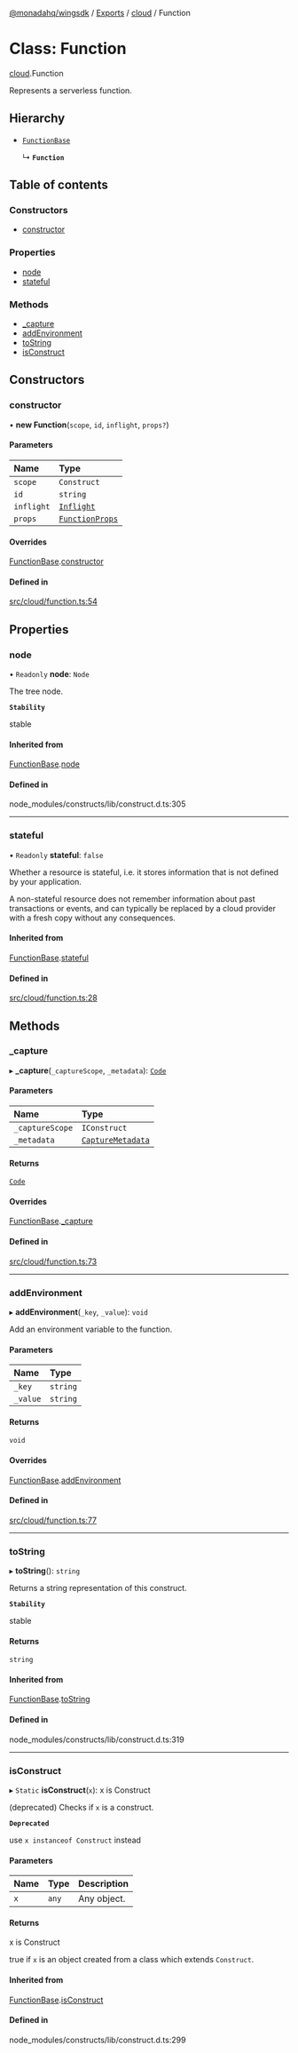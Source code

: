[@monadahq/wingsdk](../README.md) / [Exports](../modules.md) / [cloud](../modules/cloud.md) / Function

# Class: Function

[cloud](../modules/cloud.md).Function

Represents a serverless function.

## Hierarchy

- [`FunctionBase`](cloud.FunctionBase.md)

  ↳ **`Function`**

## Table of contents

### Constructors

- [constructor](cloud.Function.md#constructor)

### Properties

- [node](cloud.Function.md#node)
- [stateful](cloud.Function.md#stateful)

### Methods

- [\_capture](cloud.Function.md#_capture)
- [addEnvironment](cloud.Function.md#addenvironment)
- [toString](cloud.Function.md#tostring)
- [isConstruct](cloud.Function.md#isconstruct)

## Constructors

### constructor

• **new Function**(`scope`, `id`, `inflight`, `props?`)

#### Parameters

| Name | Type |
| :------ | :------ |
| `scope` | `Construct` |
| `id` | `string` |
| `inflight` | [`Inflight`](core.Inflight.md) |
| `props` | [`FunctionProps`](../interfaces/cloud.FunctionProps.md) |

#### Overrides

[FunctionBase](cloud.FunctionBase.md).[constructor](cloud.FunctionBase.md#constructor)

#### Defined in

[src/cloud/function.ts:54](https://github.com/monadahq/winglang/blob/main/libs/wingsdk/src/cloud/function.ts#L54)

## Properties

### node

• `Readonly` **node**: `Node`

The tree node.

**`Stability`**

stable

#### Inherited from

[FunctionBase](cloud.FunctionBase.md).[node](cloud.FunctionBase.md#node)

#### Defined in

node_modules/constructs/lib/construct.d.ts:305

___

### stateful

• `Readonly` **stateful**: ``false``

Whether a resource is stateful, i.e. it stores information that is not
defined by your application.

A non-stateful resource does not remember information about past
transactions or events, and can typically be replaced by a cloud provider
with a fresh copy without any consequences.

#### Inherited from

[FunctionBase](cloud.FunctionBase.md).[stateful](cloud.FunctionBase.md#stateful)

#### Defined in

[src/cloud/function.ts:28](https://github.com/monadahq/winglang/blob/main/libs/wingsdk/src/cloud/function.ts#L28)

## Methods

### \_capture

▸ **_capture**(`_captureScope`, `_metadata`): [`Code`](core.Code.md)

#### Parameters

| Name | Type |
| :------ | :------ |
| `_captureScope` | `IConstruct` |
| `_metadata` | [`CaptureMetadata`](../interfaces/core.CaptureMetadata.md) |

#### Returns

[`Code`](core.Code.md)

#### Overrides

[FunctionBase](cloud.FunctionBase.md).[_capture](cloud.FunctionBase.md#_capture)

#### Defined in

[src/cloud/function.ts:73](https://github.com/monadahq/winglang/blob/main/libs/wingsdk/src/cloud/function.ts#L73)

___

### addEnvironment

▸ **addEnvironment**(`_key`, `_value`): `void`

Add an environment variable to the function.

#### Parameters

| Name | Type |
| :------ | :------ |
| `_key` | `string` |
| `_value` | `string` |

#### Returns

`void`

#### Overrides

[FunctionBase](cloud.FunctionBase.md).[addEnvironment](cloud.FunctionBase.md#addenvironment)

#### Defined in

[src/cloud/function.ts:77](https://github.com/monadahq/winglang/blob/main/libs/wingsdk/src/cloud/function.ts#L77)

___

### toString

▸ **toString**(): `string`

Returns a string representation of this construct.

**`Stability`**

stable

#### Returns

`string`

#### Inherited from

[FunctionBase](cloud.FunctionBase.md).[toString](cloud.FunctionBase.md#tostring)

#### Defined in

node_modules/constructs/lib/construct.d.ts:319

___

### isConstruct

▸ `Static` **isConstruct**(`x`): x is Construct

(deprecated) Checks if `x` is a construct.

**`Deprecated`**

use `x instanceof Construct` instead

#### Parameters

| Name | Type | Description |
| :------ | :------ | :------ |
| `x` | `any` | Any object. |

#### Returns

x is Construct

true if `x` is an object created from a class which extends `Construct`.

#### Inherited from

[FunctionBase](cloud.FunctionBase.md).[isConstruct](cloud.FunctionBase.md#isconstruct)

#### Defined in

node_modules/constructs/lib/construct.d.ts:299
